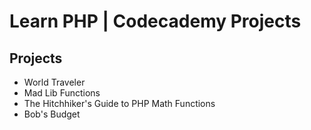 # Learn PHP | Codecademy Projects

## Projects
- World Traveler
- Mad Lib Functions
- The Hitchhiker's Guide to PHP Math Functions
- Bob's Budget
